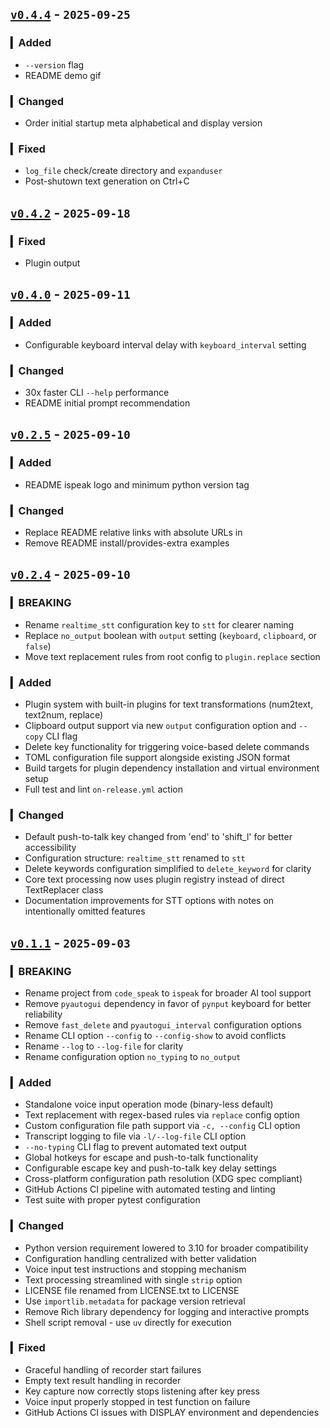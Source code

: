 ## [`v0.4.4`](https://github.com/fetchTe/ispeak/releases/tag/v0.4.4) - `2025-09-25`

### ▎Added
- `--version` flag
- README demo gif


### ▎Changed
- Order initial startup meta alphabetical and display version


### ▎Fixed
- `log_file` check/create directory and `expanduser`
- Post-shutown text generation on Ctrl+C


## [`v0.4.2`](https://github.com/fetchTe/ispeak/releases/tag/v0.4.2) - `2025-09-18`

### ▎Fixed
- Plugin output



## [`v0.4.0`](https://github.com/fetchTe/ispeak/releases/tag/v0.4.0) - `2025-09-11`

### ▎Added
- Configurable keyboard interval delay with `keyboard_interval` setting


### ▎Changed
- 30x faster CLI `--help` performance
- README initial prompt recommendation



## [`v0.2.5`](https://github.com/fetchTe/ispeak/releases/tag/v0.2.5) - `2025-09-10`

### ▎Added
- README ispeak logo and minimum python version tag


### ▎Changed
- Replace README relative links with absolute URLs in
- Remove README install/provides-extra examples



## [`v0.2.4`](https://github.com/fetchTe/ispeak/releases/tag/v0.2.4) - `2025-09-10`

### ▎BREAKING
- Rename `realtime_stt` configuration key to `stt` for clearer naming
- Replace `no_output` boolean with `output` setting (`keyboard`, `clipboard`, or `false`) 
- Move text replacement rules from root config to `plugin.replace` section


### ▎Added
- Plugin system with built-in plugins for text transformations (num2text, text2num, replace)
- Clipboard output support via new `output` configuration option and `--copy` CLI flag
- Delete key functionality for triggering voice-based delete commands
- TOML configuration file support alongside existing JSON format
- Build targets for plugin dependency installation and virtual environment setup
- Full test and lint `on-release.yml` action


### ▎Changed
- Default push-to-talk key changed from 'end' to 'shift_l' for better accessibility
- Configuration structure: `realtime_stt` renamed to `stt`
- Delete keywords configuration simplified to `delete_keyword` for clarity
- Core text processing now uses plugin registry instead of direct TextReplacer class
- Documentation improvements for STT options with notes on intentionally omitted features



## [`v0.1.1`](https://github.com/fetchTe/ispeak/releases/tag/v0.1.1) - `2025-09-03`

### ▎BREAKING
- Rename project from `code_speak` to `ispeak` for broader AI tool support
- Remove `pyautogui` dependency in favor of `pynput` keyboard for better reliability
- Remove `fast_delete` and `pyautogui_interval` configuration options
- Rename CLI option `--config` to `--config-show` to avoid conflicts
- Rename `--log` to `--log-file` for clarity
- Rename configuration option `no_typing` to `no_output`


### ▎Added
- Standalone voice input operation mode (binary-less default)
- Text replacement with regex-based rules via `replace` config option
- Custom configuration file path support via `-c, --config` CLI option
- Transcript logging to file via `-l/--log-file` CLI option
- `--no-typing` CLI flag to prevent automated text output
- Global hotkeys for escape and push-to-talk functionality
- Configurable escape key and push-to-talk key delay settings
- Cross-platform configuration path resolution (XDG spec compliant)
- GitHub Actions CI pipeline with automated testing and linting
- Test suite with proper pytest configuration


### ▎Changed
- Python version requirement lowered to 3.10 for broader compatibility
- Configuration handling centralized with better validation
- Voice input test instructions and stopping mechanism
- Text processing streamlined with single `strip` option
- LICENSE file renamed from LICENSE.txt to LICENSE
- Use `importlib.metadata` for package version retrieval
- Remove Rich library dependency for logging and interactive prompts
- Shell script removal - use `uv` directly for execution


### ▎Fixed
- Graceful handling of recorder start failures
- Empty text result handling in recorder
- Key capture now correctly stops listening after key press
- Voice input properly stopped in test function on failure
- GitHub Actions CI issues with DISPLAY environment and dependencies
